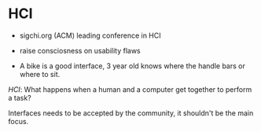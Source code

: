 # HCI

- sigchi.org (ACM) leading conference in HCI
- raise consciosness on usability flaws

- A bike is a good interface, 3 year old knows where the handle bars or where to sit.

*HCI*: What happens when a human and a computer get together to perform a task?

Interfaces needs to be accepted by the community, it shouldn't be the main focus.
